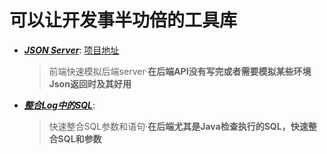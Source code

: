 # 可以让开发事半功倍的工具库

- [***JSON Server***](/Tools/json-server.md): [项目地址](https://github.com/typicode/json-server)
    > 前端快速模拟后端server·**在后端API没有写完或者需要模拟某些环境Json返回时及其好用**

- [***整合Log中的SQL***](/Tools/SQL-replace.md): 
    > 快速整合SQL参数和语句·**在后端尤其是Java检查执行的SQL，快速整合SQL和参数**
